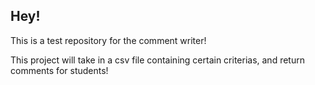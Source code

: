 ## Hey!

This is a test repository for the comment writer!

This project will take in a csv file containing certain criterias, and return comments for students!

